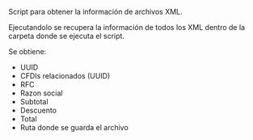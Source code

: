 Script para obtener la información de archivos XML.

Ejecutandolo se recupera la información de todos los XML dentro de la carpeta donde se ejecuta el script.

Se obtiene:

  - UUID
  - CFDIs relacionados (UUID)
  - RFC
  - Razon social
  - Subtotal
  - Descuento
  - Total
  - Ruta donde se guarda el archivo
